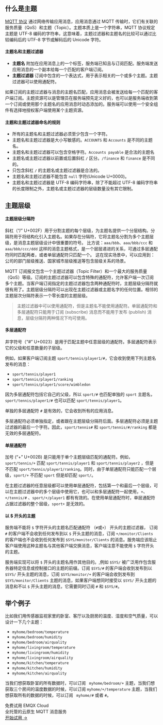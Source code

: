 ## 什么是主题

[MQTT 协议](https://www.emqx.com/zh/mqtt) 通过网络传输应用消息，应用消息通过 MQTT 传输时，它们有关联的服务质量（QoS）和主题（Topic）。主题本质上是一个字符串，MQTT 协议规定主题是 UTF-8 编码的字符串，这意味着，主题过滤器和主题名的比较可以通过比较编码后的 UTF-8 字节或解码后的 Unicode 字符。

#### 主题名和主题过滤器

- **主题名** 
  附加在应用消息上的一个标签，服务端已知且与订阅匹配。服务端发送应用消息的一个副本给每一个匹配的客户端订阅。
- **主题过滤器** 
  订阅中包含的一个表达式，用于表示相关的一个或多个主题。主题过滤器可以使用通配符。

如果订阅的主题过滤器与消息的主题名匹配，应用消息会被发送给每一个匹配的客户端订阅。主题资源可以是管理员在服务端预先定义好的，也可以是服务端收到第一个订阅或使用那个主题名的应用消息时动态添加的。服务端可以使用一个安全组件有选择地授权客户端使用某个主题资源。

#### 主题和主题过滤器命名的规则

- 所有的主题名和主题过滤器必须至少包含一个字符。
- 主题名和主题过滤器是大小写敏感的。`ACCOUNTS` 和 `Accounts` 是不同的主题名。
- 主题名和主题过滤器可以包含空格字符。`Accounts payable` 是合法的主题名
- 主题名或主题过滤器以前置或后置斜杠 `/` 区分。`/finance` 和 `finance` 是不同的。
- 只包含斜杠 `/` 的主题名或主题过滤器是合法的。
- 主题名和主题过滤器不能包含 `null` 字符(Unicode U+0000)。
- 主题名和主题过滤器是 UTF-8 编码字符串，除了不能超过 UTF-8 编码字符串的长度限制之外，主题名或主题过滤器的层级数量没有其它限制。

## 主题层级

#### 主题层级分隔符

斜杠（“/” U+002F）用于分割主题的每个层级，为主题名提供一个分层结构。分隔符用于将结构化引入主题名。如果存在分隔符，它将主题名分割为多个主题层级，是消息主题层级设计中很重要的符号。   比方说：`aaa/bbb`、`aaa/bbb/ccc` 和 `aaa/bbb/ccc/ddd` 这样的消息主题格式，是一个层层递进的关系，可通过多层通配符同时匹配两者，或者单层通配符只匹配一个。   这在现实场景中，可以应用到：公司的部门层级推送、国家城市层级推送等包含层级关系的场景。

MQTT 订阅报文包含一个主题过滤器（Topic Filter）和一个最大的服务质量（QoS）等级。订阅的主题过滤器可以包含特殊的通配符，允许客户端一次订阅多个主题。当客户端订阅指定的主题过滤器包含两种通配符时，主题层级分隔符就很有用了。主题层级分隔符可以出现在主题过滤器或主题名字的任何位置。相邻的主题层次分隔符表示一个零长度的主题层级。

> 主题过滤器中可以使用通配符，但是主题名不能使用通配符。单层通配符和多层通配符只能用于订阅 (subscribe) 消息而不能用于发布 (publish) 消息，层级分隔符两种情况下均可使用。

#### 多层通配符

井字符号（“\#” U+0023）是用于匹配主题中任意层级的通配符。多层通配符表示它的父级和任意数量的子层级。

例如，如果客户端订阅主题  `sport/tennis/player1/#`，它会收到使用下列主题名发布的消息：

- `sport/tennis/player1`
- `sport/tennis/player1/ranking`
- `sport/tennis/player1/score/wimbledon`

因为多层通配符包括它自己的父级，所以 `sport/#` 也匹配单独的 `sport` 主题名，`sport/tennis/player1/#` 也可以匹配 `sport/tennis/player1`。

单独的多层通配符 `#` 是有效的，它会收到所有的应用消息。

多层通配符必须单独指定，或者跟在主题层级分隔符后面。多层通配符必须是主题过滤器的最后一个字符。因此，`sport/tennis#` 和 `sport/tennis/#/ranking` 都是无效的多层通配符。

#### 单层通配符

加号 (“+” U+002B) 是只能用于单个主题层级匹配的通配符。例如，`sport/tennis/+` 匹配 `sport/tennis/player1` 和 `sport/tennis/player2` ，但是不匹配 `sport/tennis/player1/ranking`。同时，由于单层通配符只能匹配一个层级，`sport/+` 不匹配 `sport` 但是却匹配 `sport/`。

在主题过滤器的任意层级都可以使用单层通配符，包括第一个和最后一个层级，可以在主题过滤器中的多个层级中使用它，也可以和多层通配符一起使用，`+`、`+/tennis/#` 、`sport/+/player1`  都有有效的。在使用单层通配符时，单层通配符占据过滤器的整个层级，`sport+` 是无效的。

#### 以 \$ 开头的主题

服务端不能将 `$` 字符开头的主题名匹配通配符 （`#`或`+`） 开头的主题过滤器， 订阅 `#` 的客户端不会收到任何发布到以 `$` 开头主题的消息，订阅 `+/monitor/Clients` 的客户端也不会收到任何发布到 `$SYS/monitor/Clients` 的消息。服务端应该阻止客户端使用这种主题名与其他客户端交换消息，客户端注意不能使用 `$` 字符开头的主题。

服务端实现可以将 `$` 开头的主题名用作其他目的。,例如 `$SYS/` 被广泛用作包含服务器特定信息或控制接口的主题的前缀。订阅 `$SYS/#` 的客户端会收到发布到以 `$SYS/` 开头主题的消息，订阅 `$SYS/monitor/+` 的客户端会收到发布到 `$SYS/monitor/Clients` 主题的消息，如果客户端想同时接受以 `$SYS/` 开头主题的消息和不以 `$` 开头主题的消息，它需要同时订阅 `#` 和 `$SYS/#`。

## 举个例子

比如我们用传感器监视家里的卧室、客厅以及厨房的温度、湿度和空气质量，可以设计一下几个主题：

- `myhome/bedroom/temperature`
- `myhome/bedroom/humidity`
- `myhome/bedroom/airquality`
- `myhome/livingroom/temperature`
- `myhome/livingroom/humidity`
- `myhome/livingroom/airquality`
- `myhome/kitchen/temperature`
- `myhome/kitchen/humidity`
- `myhome/kitchen/airquality`

当我们想获取卧室的所有数据时，可以订阅 ` myhome/bedroom/+` 主题，当我们想获取三个房间的温度数据的时候，可以订阅 `myhome/+/temperature` 主题，当我们想获取所有的数据的时候，可以订阅 ` myhome/#` 或者 `#`。



<section class="promotion">
    <div>
        免费试用 EMQX Cloud
        <div class="is-size-14 is-text-normal has-text-weight-normal">全托管的云原生 MQTT 消息服务</div>
    </div>
    <a href="https://www.emqx.com/zh/signup?continue=https://cloud.emqx.com/console/deployments/0?oper=new" class="button is-gradient px-5">开始试用 →</a >
</section>
